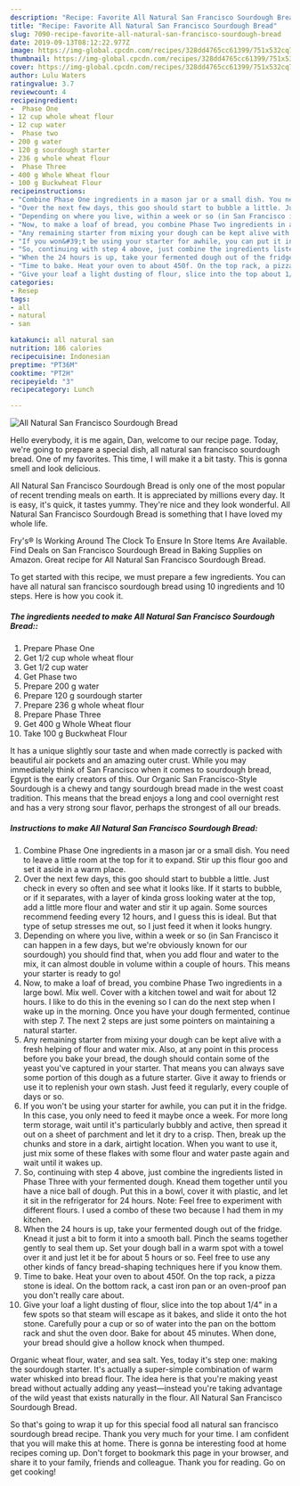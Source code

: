 ```yaml
---
description: "Recipe: Favorite All Natural San Francisco Sourdough Bread"
title: "Recipe: Favorite All Natural San Francisco Sourdough Bread"
slug: 7090-recipe-favorite-all-natural-san-francisco-sourdough-bread
date: 2019-09-13T08:12:22.977Z
image: https://img-global.cpcdn.com/recipes/328dd4765cc61399/751x532cq70/all-natural-san-francisco-sourdough-bread-recipe-main-photo.jpg
thumbnail: https://img-global.cpcdn.com/recipes/328dd4765cc61399/751x532cq70/all-natural-san-francisco-sourdough-bread-recipe-main-photo.jpg
cover: https://img-global.cpcdn.com/recipes/328dd4765cc61399/751x532cq70/all-natural-san-francisco-sourdough-bread-recipe-main-photo.jpg
author: Lulu Waters
ratingvalue: 3.7
reviewcount: 4
recipeingredient:
-  Phase One
- 12 cup whole wheat flour
- 12 cup water
-  Phase two
- 200 g water
- 120 g sourdough starter
- 236 g whole wheat flour
-  Phase Three
- 400 g Whole Wheat flour
- 100 g Buckwheat Flour
recipeinstructions:
- "Combine Phase One ingredients in a mason jar or a small dish. You need to leave a little room at the top for it to expand. Stir up this flour goo and set it aside in a warm place."
- "Over the next few days, this goo should start to bubble a little. Just check in every so often and see what it looks like. If it starts to bubble, or if it separates, with a layer of kinda gross looking water at the top, add a little more flour and water and stir it up again. Some sources recommend feeding every 12 hours, and I guess this is ideal. But that type of setup stresses me out, so I just feed it when it looks hungry."
- "Depending on where you live, within a week or so (in San Francisco it can happen in a few days, but we&#39;re obviously known for our sourdough) you should find that, when you add flour and water to the mix, it can almost double in volume within a couple of hours. This means your starter is ready to go!"
- "Now, to make a loaf of bread, you combine Phase Two ingredients in a large bowl. Mix well. Cover with a kitchen towel and wait for about 12 hours. I like to do this in the evening so I can do the next step when I wake up in the morning. Once you have your dough fermented, continue with step 7. The next 2 steps are just some pointers on maintaining a natural starter."
- "Any remaining starter from mixing your dough can be kept alive with a fresh helping of flour and water mix. Also, at any point in this process before you bake your bread, the dough should contain some of the yeast you&#39;ve captured in your starter. That means you can always save some portion of this dough as a future starter. Give it away to friends or use it to replenish your own stash. Just feed it regularly, every couple of days or so."
- "If you won&#39;t be using your starter for awhile, you can put it in the fridge. In this case, you only need to feed it maybe once a week. For more long term storage, wait until it&#39;s particularly bubbly and active, then spread it out on a sheet of parchment and let it dry to a crisp. Then, break up the chunks and store in a dark, airtight location. When you want to use it, just mix some of these flakes with some flour and water paste again and wait until it wakes up."
- "So, continuing with step 4 above, just combine the ingredients listed in Phase Three with your fermented dough. Knead them together until you have a nice ball of dough. Put this in a bowl, cover it with plastic, and let it sit in the refrigerator for 24 hours. Note: Feel free to experiment with different flours. I used a combo of these two because I had them in my kitchen."
- "When the 24 hours is up, take your fermented dough out of the fridge. Knead it just a bit to form it into a smooth ball. Pinch the seams together gently to seal them up. Set your dough ball in a warm spot with a towel over it and just let it be for about 5 hours or so. Feel free to use any other kinds of fancy bread-shaping techniques here if you know them."
- "Time to bake. Heat your oven to about 450f. On the top rack, a pizza stone is ideal. On the bottom rack, a cast iron pan or an oven-proof pan you don&#39;t really care about."
- "Give your loaf a light dusting of flour, slice into the top about 1/4&#34; in a few spots so that steam will escape as it bakes, and slide it onto the hot stone. Carefully pour a cup or so of water into the pan on the bottom rack and shut the oven door. Bake for about 45 minutes. When done, your bread should give a hollow knock when thumped."
categories:
- Resep
tags:
- all
- natural
- san

katakunci: all natural san
nutrition: 186 calories
recipecuisine: Indonesian
preptime: "PT36M"
cooktime: "PT2H"
recipeyield: "3"
recipecategory: Lunch

---
```



![All Natural San Francisco Sourdough Bread](https://img-global.cpcdn.com/recipes/328dd4765cc61399/751x532cq70/all-natural-san-francisco-sourdough-bread-recipe-main-photo.jpg)

Hello everybody, it is me again, Dan, welcome to our recipe page. Today, we're going to prepare a special dish, all natural san francisco sourdough bread. One of my favorites. This time, I will make it a bit tasty. This is gonna smell and look delicious.

All Natural San Francisco Sourdough Bread is only one of the most popular of recent trending meals on earth. It is appreciated by millions every day. It is easy, it's quick, it tastes yummy. They're nice and they look wonderful. All Natural San Francisco Sourdough Bread is something that I have loved my whole life.

Fry&#39;s® Is Working Around The Clock To Ensure In Store Items Are Available. Find Deals on San Francisco Sourdough Bread in Baking Supplies on Amazon. Great recipe for All Natural San Francisco Sourdough Bread.


To get started with this recipe, we must prepare a few ingredients. You can have all natural san francisco sourdough bread using 10 ingredients and 10 steps. Here is how you cook it.

##### The ingredients needed to make All Natural San Francisco Sourdough Bread::

1. Prepare  Phase One
1. Get 1/2 cup whole wheat flour
1. Get 1/2 cup water
1. Get  Phase two
1. Prepare 200 g water
1. Prepare 120 g sourdough starter
1. Prepare 236 g whole wheat flour
1. Prepare  Phase Three
1. Get 400 g Whole Wheat flour
1. Take 100 g Buckwheat Flour


It has a unique slightly sour taste and when made correctly is packed with beautiful air pockets and an amazing outer crust. While you may immediately think of San Francisco when it comes to sourdough bread, Egypt is the early creators of this. Our Organic San Francisco-Style Sourdough is a chewy and tangy sourdough bread made in the west coast tradition. This means that the bread enjoys a long and cool overnight rest and has a very strong sour flavor, perhaps the strongest of all our breads. 

##### Instructions to make All Natural San Francisco Sourdough Bread:

1. Combine Phase One ingredients in a mason jar or a small dish. You need to leave a little room at the top for it to expand. Stir up this flour goo and set it aside in a warm place.
1. Over the next few days, this goo should start to bubble a little. Just check in every so often and see what it looks like. If it starts to bubble, or if it separates, with a layer of kinda gross looking water at the top, add a little more flour and water and stir it up again. Some sources recommend feeding every 12 hours, and I guess this is ideal. But that type of setup stresses me out, so I just feed it when it looks hungry.
1. Depending on where you live, within a week or so (in San Francisco it can happen in a few days, but we&#39;re obviously known for our sourdough) you should find that, when you add flour and water to the mix, it can almost double in volume within a couple of hours. This means your starter is ready to go!
1. Now, to make a loaf of bread, you combine Phase Two ingredients in a large bowl. Mix well. Cover with a kitchen towel and wait for about 12 hours. I like to do this in the evening so I can do the next step when I wake up in the morning. Once you have your dough fermented, continue with step 7. The next 2 steps are just some pointers on maintaining a natural starter.
1. Any remaining starter from mixing your dough can be kept alive with a fresh helping of flour and water mix. Also, at any point in this process before you bake your bread, the dough should contain some of the yeast you&#39;ve captured in your starter. That means you can always save some portion of this dough as a future starter. Give it away to friends or use it to replenish your own stash. Just feed it regularly, every couple of days or so.
1. If you won&#39;t be using your starter for awhile, you can put it in the fridge. In this case, you only need to feed it maybe once a week. For more long term storage, wait until it&#39;s particularly bubbly and active, then spread it out on a sheet of parchment and let it dry to a crisp. Then, break up the chunks and store in a dark, airtight location. When you want to use it, just mix some of these flakes with some flour and water paste again and wait until it wakes up.
1. So, continuing with step 4 above, just combine the ingredients listed in Phase Three with your fermented dough. Knead them together until you have a nice ball of dough. Put this in a bowl, cover it with plastic, and let it sit in the refrigerator for 24 hours. Note: Feel free to experiment with different flours. I used a combo of these two because I had them in my kitchen.
1. When the 24 hours is up, take your fermented dough out of the fridge. Knead it just a bit to form it into a smooth ball. Pinch the seams together gently to seal them up. Set your dough ball in a warm spot with a towel over it and just let it be for about 5 hours or so. Feel free to use any other kinds of fancy bread-shaping techniques here if you know them.
1. Time to bake. Heat your oven to about 450f. On the top rack, a pizza stone is ideal. On the bottom rack, a cast iron pan or an oven-proof pan you don&#39;t really care about.
1. Give your loaf a light dusting of flour, slice into the top about 1/4&#34; in a few spots so that steam will escape as it bakes, and slide it onto the hot stone. Carefully pour a cup or so of water into the pan on the bottom rack and shut the oven door. Bake for about 45 minutes. When done, your bread should give a hollow knock when thumped.


Organic wheat flour, water, and sea salt. Yes, today it&#39;s step one: making the sourdough starter. It&#39;s actually a super-simple combination of warm water whisked into bread flour. The idea here is that you&#39;re making yeast bread without actually adding any yeast—instead you&#39;re taking advantage of the wild yeast that exists naturally in the flour. All Natural San Francisco Sourdough Bread. 

So that's going to wrap it up for this special food all natural san francisco sourdough bread recipe. Thank you very much for your time. I am confident that you will make this at home. There is gonna be interesting food at home recipes coming up. Don't forget to bookmark this page in your browser, and share it to your family, friends and colleague. Thank you for reading. Go on get cooking!
